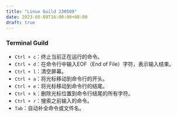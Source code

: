 ```yaml
---
title: "Linux Guild 230509"
date: 2023-05-09T16:00:00+08:00
draft: true
---
```


### Terminal Guild

- `Ctrl + c`：终止当前正在运行的命令。
- `Ctrl + d`：在命令行中输入EOF（End of File）字符，表示输入结束。
- `Ctrl + l`：清空屏幕。
- `Ctrl + a`：将光标移动到命令行的开头。
- `Ctrl + e`：将光标移动到命令行的结尾。
- `Ctrl + k`：删除光标位置到命令行结尾的所有字符。
- `Ctrl + r`：搜索之前输入的命令。
- `Tab`：自动补全命令或文件名。
